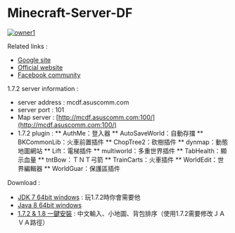 # Minecraft-Server-DF
[![owner1](https://img.shields.io/badge/Powered%20by-PW--Chen-blue.svg?style=flat)](https://github.com/PW-Chen)

Related links : 
* [Google site](https://sites.google.com/site/minecraftserverdf)
* [Official website](http://mcdf.asuscomm.com/)
* [Facebook community](https://www.facebook.com/groups/mcserverdf/)

1.7.2 server information :
* server address : mcdf.asuscomm.com    
* server port : 101    
* Map server : [http://mcdf.asuscomm.com:100/](http://mcdf.asuscomm.com:100/)    
* 1.7.2 plugin :
**  AuthMe：登入器
**  AutoSaveWorld：自動存擋
**  BKCommonLib：火車前置插件
**  ChopTree2：砍樹插件
**  dynmap：動態地圖網站
**  Lift：電梯插件
**  multiworld：多重世界插件
**  TabHealth：顯示血量
**  tntBow：ＴＮＴ弓箭
**  TrainCarts：火車插件
**  WorldEdit：世界編輯器
**  WorldGuar：保護區插件

Download :
* [JDK 7 64bit windows](https://mega.nz/#!sR8GjQ4L!Am8PNP0TSAbavrXcsUZdvKw_eyFa7ACrkUK3F-gwQUo) : 玩1.7.2時你會需要他 
* [Java 8 64bit windows](https://mega.nz/#!YdFzHZxa!HoRjDqVJyG4UiQQ6rdgjqFaVK9ApsNR2vbDye7LcSDY) 
* [1.7.2 & 1.8 一鍵安裝](https://mega.nz/#!4B0DiA4B!kAl3-n1pCS36_Kx11nivfRo4bo9Xn9Sy0gFyh2q3Bi4) : 中文輸入、小地圖、背包排序（使用1.7.2需要修改ＪＡＶＡ路徑）

